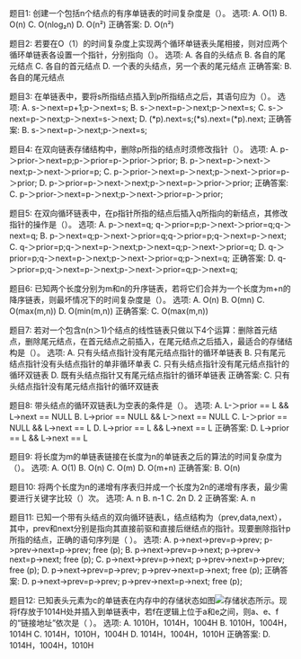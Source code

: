 题目1: 创建一个包括n个结点的有序单链表的时间复杂度是（）。
选项:
A. O(1)
B. O(n)
C. O(nlog₂n)
D. O(n²)
正确答案: D. O(n²)

题目2: 若要在O（1）的时间复杂度上实现两个循环单链表头尾相接，则对应两个循环单链表各设置一个指针，分别指向（）。
选项:
A. 各自的头结点
B. 各自的尾元结点
C. 各自的首元结点
D. 一个表的头结点，另一个表的尾元结点
正确答案: B. 各自的尾元结点

题目3: 在单链表中，要将s所指结点插入到p所指结点之后，其语句应为（）。
选项:
A. s-＞next=p+1;p-＞next=s;
B. s-＞next=p-＞next;p-＞next=s;
C. s-＞next=p-＞next;p-＞next=s-＞next;
D. (*p).next=s;(*s).next=(*p).next;
正确答案: B. s-＞next=p-＞next;p-＞next=s;

题目4: 在双向链表存储结构中，删除p所指的结点时须修改指针（）。
选项:
A. p-＞prior-＞next=p;p-＞prior=p-＞prior-＞prior;
B. p-＞next=p-＞next-＞next;p-＞next-＞prior=p;
C. p-＞prior-＞next=p-＞next;p-＞next-＞prior=p-＞prior;
D. p-＞prior=p-＞next-＞next;p-＞next=p-＞prior-＞prior;
正确答案: C. p-＞prior-＞next=p-＞next;p-＞next-＞prior=p-＞prior;

题目5: 在双向循环链表中，在p指针所指的结点后插入q所指向的新结点，其修改指针的操作是（）。
选项:
A. p-＞next=q;  q-＞prior=p;p-＞next-＞prior=q;q-＞next=q;
B. p-＞next=q;p-＞next-＞prior=q;q-＞prior=p;q-＞next=p-＞next;
C. q-＞prior=p;q-＞next=p-＞next;p-＞next=q;p-＞next-＞prior=q;
D. q-＞prior=p;q-＞next=p-＞next;p-＞next-＞prior=q;p-＞next=q;
正确答案: D. q-＞prior=p;q-＞next=p-＞next;p-＞next-＞prior=q;p-＞next=q;

题目6: 已知两个长度分别为m和n的升序链表，若将它们合并为一个长度为m+n的降序链表，则最坏情况下的时间复杂度是（）。
选项:
A. O(n)
B. O(mn)
C. O(max(m,n))
D. O(min(m,n))
正确答案: C. O(max(m,n))

题目7: 若对一个包含n(n＞1)个结点的线性链表只做以下4个运算：删除首元结点，删除尾元结点，在首元结点之前插入，在尾元结点之后插入，最适合的存储结构是（）。
选项:
A. 只有头结点指针没有尾元结点指针的循环单链表
B. 只有尾元结点指针没有头结点指针的单非循环单表
C. 只有头结点指针没有尾元结点指针的循环双链表
D. 既有头结点指针又有尾元结点指针的循环单链表
正确答案: C. 只有头结点指针没有尾元结点指针的循环双链表

题目8: 带头结点的循环双链表L为空表的条件是（）。
选项:
A. L-＞prior == L && L->next == NULL
B. L->prior == NULL && L-＞next == NULL
C. L-＞prior == NULL && L->next == L
D. L->prior == L && L->next == L
正确答案: D. L->prior == L && L->next == L

题目9: 将长度为m的单链表链接在长度为n的单链表之后的算法的时间复杂度为（）。
选项:
A. O(1)
B. O(n)
C. O(m)
D. O(m+n)
正确答案: B. O(n)

题目10: 将两个长度为n的递增有序表归并成一个长度为2n的递增有序表，最少需要进行关键字比较（）次。
选项:
A. n
B. n-1
C. 2n
D. 2
正确答案: A. n

题目11: 已知一个带有头结点的双向循环链表L，结点结构为（prev,data,next），其中，prev和next分别是指向其直接前驱和直接后继结点的指针。现要删除指针p所指的结点，正确的语句序列是（    ）。
选项:
A. p->next->prev=p->prev;  p->prev->next=p->prev;  free (p);
B. p->next->prev=p->next;  p->prev-> next=p->next;  free (p);
C. p->next->prev=p->next;  p->prev->next=p->prev;  free (p);
D. p->next->prev=p->prev;  p->prev->next=p->next;  free (p);
正确答案: D. p->next->prev=p->prev;  p->prev->next=p->next;  free (p);

题目12: 已知表头元素为c的单链表在内存中的存储状态如图![ 存储状态 ]( /api/attachments/3518675 "存储状态" )所示。现将f存放于1014H处并插入到单链表中，若f在逻辑上位于a和e之间，则a、e、f的“链接地址”依次是（    ）。
选项:
A. 1010H，1014H，1004H
B. 1010H，1004H，1014H
C. 1014H，1010H，1004H
D. 1014H，1004H，1010H
正确答案: D. 1014H，1004H，1010H
